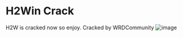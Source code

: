 # H2Win Crack
H2W is cracked now so enjoy. Cracked by WRDCommunity
![image](https://github.com/WRDCommunity/h2w/assets/149418923/3f9288bb-8064-40a5-9e15-e698a196a359)



